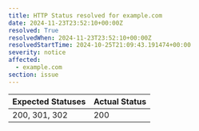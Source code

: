 ```yaml
---
title: HTTP Status resolved for example.com
date: 2024-11-23T23:52:10+00:00Z
resolved: True
resolvedWhen: 2024-11-23T23:52:10+00:00Z
resolvedStartTime: 2024-10-25T21:09:43.191474+00:00
severity: notice
affected:
  - example.com
section: issue
---
```


| Expected Statuses | Actual Status  |
|-------------------|----------------|
| 200, 301, 302 | 200 |
